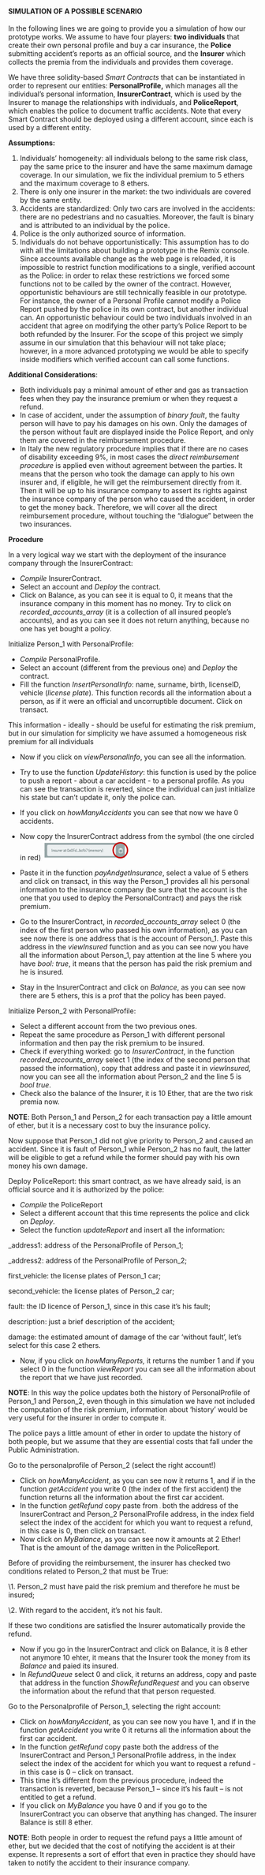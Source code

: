 #### SIMULATION OF A POSSIBLE SCENARIO #### 

In the following lines we are going to provide you a simulation of how our prototype works. We assume to have four players: **two individuals** that create their own personal profile and buy a car insurance, the **Police** submitting accident’s reports as an official source, and the **Insurer** which collects the premia from the individuals and provides them coverage.

We have three solidity-based *Smart Contracts* that can be instantiated in order to represent our entities: **PersonalProfile,** which manages all the individual’s personal information, **InsurerContract**, which is used by the Insurer to manage the relationships with individuals, and **PoliceReport**, which enables the police to document traffic accidents. Note that every Smart Contract should be deployed using a different account, since each is used by a different entity. 

 

**Assumptions:**

1. Individuals’ homogeneity: all individuals belong to the same risk class, pay the same price to the insurer and have the same maximum damage coverage. In our simulation, we fix the individual premium to 5 ethers and the maximum coverage to 8 ethers.
2. There is only one insurer in the market: the two individuals are covered by the same entity.
3. Accidents are standardized: Only two cars are involved in the accidents: there are no pedestrians and no casualties. Moreover, the fault is binary and is attributed to an individual by the police. 
4. Police is the only authorized source of information.
5. Individuals do not behave opportunistically: This assumption has to do with all the limitations about building a prototype in the Remix console. Since accounts available change as the web page is reloaded, it is impossible to restrict function modifications to a single, verified account as the Police: in order to relax these restrictions we forced some functions not to be called by the owner of the contract. However, opportunistic behaviours are still technically feasible in our prototype. For instance, the owner of a Personal Profile cannot modify a Police Report pushed by the police in its own contract, but another individual can. An opportunistic behaviour could be two individuals involved in an accident that agree on modifying the other party’s Police Report to be both refunded by the Insurer. For the scope of this project we simply assume in our simulation that this behaviour will not take place; however, in a more advanced prototyping we would be able to specify inside modifiers which verified account can call some functions. 

 

**Additional Considerations**:

- Both individuals pay a minimal amount of ether and gas as  transaction fees when they pay the insurance premium or when they request  a refund.
- In case of accident, under the assumption of *binary fault*, the faulty person will have to pay his damages on his own. Only the damages of the person without fault are displayed inside the Police Report, and only them are covered in the reimbursement procedure. 
- In Italy the new regulatory procedure implies that if there are no cases of disability exceeding 9%, in most cases the *direct reimbursement procedure* is applied even without agreement between the parties. It means that the person who took the damage can apply to his own insurer and, if eligible, he will get the reimbursement directly from it. Then it will be up to his insurance company to assert its rights against the insurance company of the person who caused the accident, in order to get the money back. Therefore, we will cover all the direct reimbursement procedure, without touching the “dialogue” between the two insurances.



**Procedure**

In a very logical way we start with the deployment of the insurance company through the InsurerContract:

- *Compile* InsurerContract.
- Select an account and *Deploy* the contract.
- Click on Balance, as you can see it is equal to 0, it means that the insurance company in this moment has no money. Try to click on *recorded_accounts_array* (it is a collection of all insured people’s accounts)*,* and as you can see it does not return anything, because no one has yet bought a policy.

 

Initialize Person_1 with PersonalProfile: 

- *Compile* PersonalProfile.
- Select an account (different from the previous one) and *Deploy* the contract.
- Fill the function *InsertPersonalInfo*: name, surname, birth, licenseID, vehicle (*license plate*). This function records all the information about a person, as if it were an official and uncorruptible document. Click on transact. 

This information - ideally - should be useful for estimating the risk premium, but in our simulation for simplicity we have assumed a homogeneous risk premium for all individuals

- Now if you click on *viewPersonalInfo*, you can see all the information.
- Try to use the function *UpdateHistory*: this function is used by the police to push a report - about a car accident - to a personal profile. As you can see the transaction is reverted, since the individual can just initialize his state but can’t update it, only the police can.
- If you click on *howManyAccidents* you can see that now we have 0 accidents. 
-  Now copy the InsurerContract address from the symbol (the one circled in red) <img src="https://github.com/costanzimartina/Fintech_project/blob/master/src/InsurerContract.png?raw=true" style="zoom:25%;" />

- Paste it in the function *payAndgetInsurance*, select a value of 5 ethers and click on transact, in this way the Person_1 provides all his personal information to the insurance company (be sure that the account is the one that you used to deploy the PersonalContract) and pays the risk premium.
- Go to the InsurerContract, in *recorded_accounts_array* select 0 (the index of the first person who passed his own information), as you can see now there is one address that is the account of Person_1. Paste this address in the *viewInsured* function and as you can see now you have all the information about Person_1, pay attention at the line 5 where you have *bool: true*, it means that the person has paid the risk premium and he is insured.
- Stay in the InsurerContract and click on *Balance*, as you can see now there are 5 ethers, this is a prof that the policy has been payed.

 

Initialize Person_2 with PersonalProfile:

- Select a different account from the two previous ones.
- Repeat the same procedure as Person_1 with different personal information and then pay the risk premium to be insured.
- Check if everything worked: go to *InsurerContract*, in the function *recorded_accounts_array* select 1 (the index of the second person that passed the information), copy that address and paste it in *viewInsured,* now you can see all the information about Person_2 and the line 5 is *bool true*.
- Check also the balance of the Insurer, it is 10 Ether, that are the two risk premia now. 

**NOTE**: Both Person_1 and Person_2 for each transaction pay a little amount of ether, but it is a necessary cost to buy the insurance policy. 

 

Now suppose that Person_1 did not give priority to Person_2 and caused an accident. Since it is fault of Person_1 while Person_2 has no fault, the latter will be eligible to get a refund while the former should pay with his own money his own damage. 
 

Deploy PoliceReport: this smart contract, as we have already said, is an official source and it is authorized by the police:

- *Compile* the PoliceReport
- Select a different account that this time represents the police and click on *Deploy*. 
- Select the function *updateReport* and insert all the information: 

_address1: address of the PersonalProfile of Person_1; 

_address2: address of the PersonalProfile of Person_2; 

first_vehicle: the license plates of Person_1 car;

second_vehicle: the license plates of Person_2 car;

fault: the ID licence of Person_1, since in this case it’s his fault; 

description: just a brief description of the accident;

damage: the estimated amount of damage of the car ‘without fault’, let’s select for this case 2 ethers. 

- Now, if you click on *howManyReports,* it returns the number 1 and if you select 0 in the function *viewReport* you can see all the information about the report that we have just recorded.  

**NOTE**: In this way the police updates both the history of PersonalProfile of Person_1 and Person_2, even though in this simulation we have not included the computation of the risk premium, information about ‘history’ would be very useful for the insurer in order to compute it.

The police pays a little amount of ether in order to update the history of both people, but we assume that they are essential costs that fall under the Public Administration. 
 

Go to the personalprofile of Person_2 (select the right account!)

- Click on *howManyAccident*, as you can see now it returns 1, and if in the function *getAccident* you write 0 (the index of the     first accident) the function returns all the information about the first car accident.
- In the function *getRefund* copy paste from <img src="/Users/martinacostanzi/Documents/GitHub/Fintech_project/src/CopyPaste.png;" style="zoom: 10%;" /> both the address of the     InsurerContract and Person_2 PersonalProfile address, in the index field select the index of the accident for which you want to request a refund, in this case is 0, then click on transact. 
- Now click on *MyBalance*, as you can see now it amounts at 2 Ether! That is the amount of the damage written in the PoliceReport. 

Before of providing the reimbursement, the insurer has checked two conditions related to Person_2 that must be True:

\1.   Person_2 must have paid the risk premium and therefore he must be insured;

\2.   With regard to the accident, it’s not his fault.

If these two conditions are satisfied the Insurer automatically provide the refund. 

- Now if you go in the InsurerContract and click on Balance, it is 8 ether not anymore 10 ehter, it means that the Insurer took the money from its *Balance* and paied its insured. 
- In *RefundQueue* select 0 and click, it returns an address, copy and paste that address in the function *ShowRefundRequest* and you can observe the information about the refund that that person requested. 
       
       

Go to the Personalprofile of Person_1, selecting the right account:

- Click on *howManyAccident*, as you can see now you have 1, and if in the function *getAccident* you write 0 it returns all the information about the first car accident.
- In the function *getRefund* copy paste both the address of the InsurerContract and Person_1 PersonalProfile address, in the index select the index of the accident for which you want to request a refund - in this case is 0 – click on transact. 
- This time it’s different from the previous procedure, indeed the transaction is reverted, because Person_1 – since it’s his fault – is not entitled to get a refund. 
- If you click on *MyBalance* you have 0 and if you go to the InsurerContract you can observe that anything has changed. The insurer Balance is still 8 ether. 

**NOTE**: Both people in order to request the refund pays a little amount of ether, but we decided that the cost of notifying the accident is at their expense. It represents a sort of effort that even in practice they should have taken to notify the accident to their insurance company. 

 
